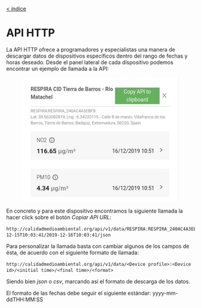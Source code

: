 [< índice](../../README.md)

# API HTTP

La API HTTP ofrece a programadores y especialistas una manera de descargar datos de dispositivos específicos dentro del rango de fechas y horas deseado. Desde el panel lateral de cada dispositivo podemos encontrar un ejemplo de llamada a la API:

<p align="center">
<img src="../img/respira_platform_side_panel.jpg">
</p>

En concreto y para este dispositivo encontramos la siguiente llamada la hacer click sobre el botón _Copiar API URL_:

```
http://calidadmedioambiental.org/api/v1/data/RESPIRA:RESPIRA_240AC4A3EBF8/2019-12-15T10:03:41/2019-12-16T10:03:41/json
```

Para personalizar la llamada basta con cambiar algunos de los campos de ésta, de acuerdo con el siguiente formato de llamada:

```
http://calidadmedioambiental.org/api/v1/data/<Device profile>:<Device id>/<initial time>/<final time>/<format>
```

Siendo <format> bien _json_ o _csv_, marcando así el formato de descarga de los datos.

El formato de las fechas debe seguir el siguiente estándar: yyyy-mm-ddTHH:MM:SS

